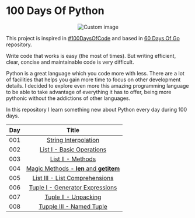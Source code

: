# 100 Days Of Python

<p align="center">
  <img src="https://raw.github.com/marcosvbras/100-days-of-python/master/images/computer.png" alt="Custom image"/>
</p>

This project is inspired in [#100DaysOfCode](https://medium.freecodecamp.org/join-the-100daysofcode-556ddb4579e4) and based in [60 Days Of Go](https://github.com/cassiobotaro/60-days-of-go) repository.

Write code that works is easy (the most of times). But writing efficient, clear, concise and maintainable code is very difficult.

Python is a great language which you code more with less. There are a lot of facilities that helps you gain more time to focus on other development details. I decided to explore even more this amazing programming language to be able to take advantage of everything it has to offer, being more pythonic without the addictions of other languages.

In this repository I learn something new about Python every day during 100 days.

| Day | Title      |
| --- |:----------:|
| 001 | [String Interpolation](day001/)|
| 002 | [List I - Basic Operations](day002/)|
| 003 | [List II - Methods](day003/)|
| 004 | [Magic Methods - __len__ and __getitem__](day004/)|
| 005 | [List III - List Comprehensions](day005/)|
| 006 | [Tuple I - Generator Expressions](day006/)|
| 007 | [Tuple II - Unpacking](day007/)|
| 008 | [Tupple III - Named Tuple](day008/)|
